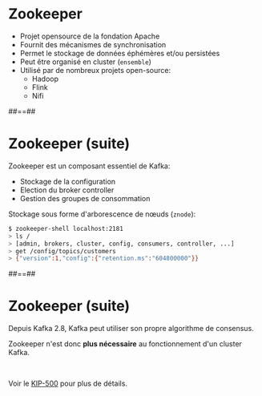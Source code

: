 <!-- .slide: -->

# Zookeeper

* Projet opensource de la fondation Apache
* Fournit des mécanismes de synchronisation
* Permet le stockage de données éphémères et/ou persistées
* Peut être organisé en cluster (`ensemble`)
* Utilisé par de nombreux projets open-source:
  * Hadoop
  * Flink
  * Nifi

##==##
<!-- .slide: class="with-code" -->

# Zookeeper (suite)

Zookeeper est un composant essentiel de Kafka:

* Stockage de la configuration
* Election du broker controller
* Gestion des groupes de consommation

Stockage sous forme d'arborescence de nœuds (`znode`):

```bash
$ zookeeper-shell localhost:2181
> ls /
> [admin, brokers, cluster, config, consumers, controller, ...]
> get /config/topics/customers
> {"version":1,"config":{"retention.ms":"604800000"}}
```

<!-- .element: class="big-code" -->

##==##
<!-- .slide: -->

# Zookeeper (suite)

Depuis Kafka 2.8, Kafka peut utiliser son propre algorithme de consensus.

Zookeeper n'est donc **plus nécessaire** au fonctionnement d'un cluster Kafka.

<br>

Voir le [KIP-500](https://cwiki.apache.org/confluence/display/KAFKA/KIP-500%3A+Replace+ZooKeeper+with+a+Self-Managed+Metadata+Quorum)
pour plus de détails.